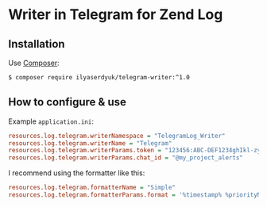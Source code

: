 # Writer in Telegram for Zend Log


## Installation

Use [Composer](http://getcomposer.org):

```bash
$ composer require ilyaserdyuk/telegram-writer:^1.0
```


## How to configure & use

Example `application.ini`:

```ini
resources.log.telegram.writerNamespace = "TelegramLog_Writer"
resources.log.telegram.writerName = "Telegram"
resources.log.telegram.writerParams.token = "123456:ABC-DEF1234ghIkl-zyx57W2v1u123ew11"
resources.log.telegram.writerParams.chat_id = "@my_project_alerts"
```

I recommend using the formatter like this:

```ini
resources.log.telegram.formatterName = "Simple"
resources.log.telegram.formatterParams.format = '%timestamp% %priorityName% in [%file%:%line%] #%errno% %message%' PHP_EOL'%context%' PHP_EOL PHP_EOL
```
